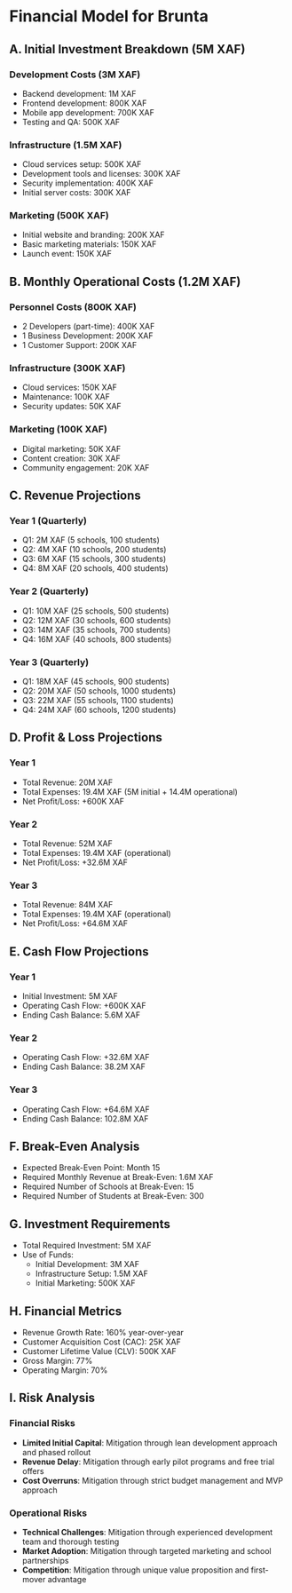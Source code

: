 # Financial Model for Brunta

## A. Initial Investment Breakdown (5M XAF)

### Development Costs (3M XAF)
- Backend development: 1M XAF
- Frontend development: 800K XAF
- Mobile app development: 700K XAF
- Testing and QA: 500K XAF

### Infrastructure (1.5M XAF)
- Cloud services setup: 500K XAF
- Development tools and licenses: 300K XAF
- Security implementation: 400K XAF
- Initial server costs: 300K XAF

### Marketing (500K XAF)
- Initial website and branding: 200K XAF
- Basic marketing materials: 150K XAF
- Launch event: 150K XAF

## B. Monthly Operational Costs (1.2M XAF)

### Personnel Costs (800K XAF)
- 2 Developers (part-time): 400K XAF
- 1 Business Development: 200K XAF
- 1 Customer Support: 200K XAF

### Infrastructure (300K XAF)
- Cloud services: 150K XAF
- Maintenance: 100K XAF
- Security updates: 50K XAF

### Marketing (100K XAF)
- Digital marketing: 50K XAF
- Content creation: 30K XAF
- Community engagement: 20K XAF

## C. Revenue Projections

### Year 1 (Quarterly)
- Q1: 2M XAF (5 schools, 100 students)
- Q2: 4M XAF (10 schools, 200 students)
- Q3: 6M XAF (15 schools, 300 students)
- Q4: 8M XAF (20 schools, 400 students)

### Year 2 (Quarterly)
- Q1: 10M XAF (25 schools, 500 students)
- Q2: 12M XAF (30 schools, 600 students)
- Q3: 14M XAF (35 schools, 700 students)
- Q4: 16M XAF (40 schools, 800 students)

### Year 3 (Quarterly)
- Q1: 18M XAF (45 schools, 900 students)
- Q2: 20M XAF (50 schools, 1000 students)
- Q3: 22M XAF (55 schools, 1100 students)
- Q4: 24M XAF (60 schools, 1200 students)

## D. Profit & Loss Projections

### Year 1
- Total Revenue: 20M XAF
- Total Expenses: 19.4M XAF (5M initial + 14.4M operational)
- Net Profit/Loss: +600K XAF

### Year 2
- Total Revenue: 52M XAF
- Total Expenses: 19.4M XAF (operational)
- Net Profit/Loss: +32.6M XAF

### Year 3
- Total Revenue: 84M XAF
- Total Expenses: 19.4M XAF (operational)
- Net Profit/Loss: +64.6M XAF

## E. Cash Flow Projections

### Year 1
- Initial Investment: 5M XAF
- Operating Cash Flow: +600K XAF
- Ending Cash Balance: 5.6M XAF

### Year 2
- Operating Cash Flow: +32.6M XAF
- Ending Cash Balance: 38.2M XAF

### Year 3
- Operating Cash Flow: +64.6M XAF
- Ending Cash Balance: 102.8M XAF

## F. Break-Even Analysis
- Expected Break-Even Point: Month 15
- Required Monthly Revenue at Break-Even: 1.6M XAF
- Required Number of Schools at Break-Even: 15
- Required Number of Students at Break-Even: 300

## G. Investment Requirements
- Total Required Investment: 5M XAF
- Use of Funds:
  - Initial Development: 3M XAF
  - Infrastructure Setup: 1.5M XAF
  - Initial Marketing: 500K XAF

## H. Financial Metrics
- Revenue Growth Rate: 160% year-over-year
- Customer Acquisition Cost (CAC): 25K XAF
- Customer Lifetime Value (CLV): 500K XAF
- Gross Margin: 77%
- Operating Margin: 70%

## I. Risk Analysis

### Financial Risks
- **Limited Initial Capital**: Mitigation through lean development approach and phased rollout
- **Revenue Delay**: Mitigation through early pilot programs and free trial offers
- **Cost Overruns**: Mitigation through strict budget management and MVP approach

### Operational Risks
- **Technical Challenges**: Mitigation through experienced development team and thorough testing
- **Market Adoption**: Mitigation through targeted marketing and school partnerships
- **Competition**: Mitigation through unique value proposition and first-mover advantage 